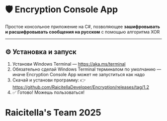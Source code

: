 # 🛡️ Encryption Console App

Простое консольное приложение на C#, позволяющее **зашифровывать и расшифровывать сообщения на русском** с помощью алгоритма XOR 

---

## ⚙️ Установка и запуск

1. Установи Windows Terminal — https://aka.ms/terminal
2. Обязательно сделай Windows Terminal терминалом по умолчанию — иначе Encryption Console App может не запуститься как надо
3. Скачай и установи программу:
👉 https://github.com/RaicitellaDeveloper/Encryption/releases/tag/1.2
4. ✅ Готово! Можешь пользоваться!


# Raicitella's Team 2025

